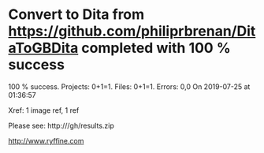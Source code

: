 # Convert  to Dita from https://github.com/philiprbrenan/DitaToGBDita  completed with 100 % success

100 % success. Projects: 0+1=1.  Files: 0+1=1. Errors: 0,0  On 2019-07-25 at 01:36:57

Xref: 1 image ref, 1 ref

Please see: http:///gh/results.zip

http://www.ryffine.com
